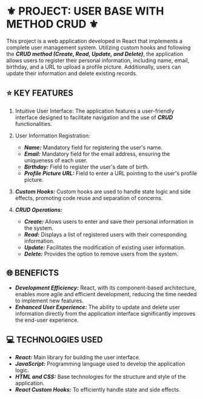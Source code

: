 # **⚜ PROJECT: USER BASE WITH METHOD CRUD ⚜**
This project is a web application developed in React that implements a complete user management system. Utilizing custom hooks and following the ***CRUD method (Create, Read, Update, and Delete)***, the application allows users to register their personal information, including name, email, birthday, and a URL to upload a profile picture. Additionally, users can update their information and delete existing records. 

## **⭐ KEY FEATURES**
1. Intuitive User Interface: The application features a user-friendly interface designed to facilitate navigation and the use of ***CRUD*** functionalities.

2. User Information Registration: 
    * ***Name:*** Mandatory field for registering the user's name.
    * ***Email:*** Mandatory field for the email address, ensuring the uniqueness of each user.
    * ***Birthday:*** Field to register the user's date of birth. 
    * ***Profile Picture URL:*** Field to enter a URL pointing to the user's profile picture.

3. ***Custom Hooks:*** Custom hooks are used to handle state logic and side effects, promoting code reuse and separation of concerns.

4. ***CRUD Operations:***
   * ***Create:*** Allows users to enter and save their personal information in the system.
   * ***Read:*** Displays a list of registered users with their corresponding information.
   * ***Update:*** Facilitates the modification of existing user information.
   * ***Delete:*** Provides the option to remove users from the system.

## **🌐 BENEFICTS**
* ***Development Efficiency:*** React, with its component-based architecture, enables more agile and efficient development, reducing the time needed to implement new features.
* ***Enhanced User Experience:*** The ability to update and delete user information directly from the application interface significantly improves the end-user experience.

## **💻 TECHNOLOGIES USED**
* ***React:*** Main library for building the user interface.
* ***JavaScript:*** Programming language used to develop the application logic.
* ***HTML and CSS:*** Base technologies for the structure and style of the application.
* ***React Custom Hooks:*** To efficiently handle state and side effects.
